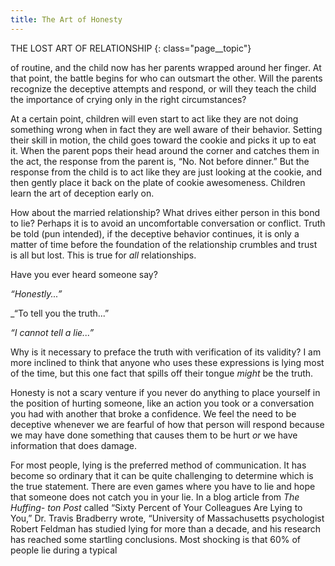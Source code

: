 ```yaml
---
title: The Art of Honesty
---
```

THE LOST ART OF RELATIONSHIP
{: class="page__topic"}

of routine, and the child now has her parents wrapped around her finger. At
that point, the battle begins for who can outsmart the other. Will the parents
recognize the deceptive attempts and respond, or will they teach the child the
importance of crying only in the right circumstances?

At a certain point, children will even start to act like they are not doing
something wrong when in fact they are well aware of their behavior. Setting
their skill in motion, the child goes toward the cookie and picks it up to eat it.
When the parent pops their head around the corner and catches them in the act,
the response from the parent is, “No. Not before dinner.” But the response from
the child is to act like they are just looking at the cookie, and then gently place
it back on the plate of cookie awesomeness. Children learn the art of deception
early on.

How about the married relationship? What drives either person in this
bond to lie? Perhaps it is to avoid an uncomfortable conversation or conflict.
Truth be told (pun intended), if the deceptive behavior continues, it is only a
matter of time before the foundation of the relationship crumbles and trust is all
but lost. This is true for _all_ relationships.

Have you ever heard someone say?

_“Honestly...”_

_“To tell you the truth...”

_“I cannot tell a lie...”_

Why is it necessary to preface the truth with verification of its validity? I am
more inclined to think that anyone who uses these expressions is lying most of
the time, but this one fact that spills off their tongue _might_ be the truth.

Honesty is not a scary venture if you never do anything to place yourself
in the position of hurting someone, like an action you took or a conversation
you had with another that broke a confidence. We feel the need to be deceptive
whenever we are fearful of how that person will respond because we may have
done something that causes them to be hurt _or_ we have information that does
damage.

For most people, lying is the preferred method of communication. It has
become so ordinary that it can be quite challenging to determine which is the
true statement. There are even games where you have to lie and hope that
someone does not catch you in your lie. In a blog article from _The Huffing-
ton Post_ called “Sixty Percent of Your Colleagues Are Lying to You,” Dr. Travis
Bradberry wrote, “University of Massachusetts psychologist Robert Feldman
has studied lying for more than a decade, and his research has reached some
startling conclusions. Most shocking is that 60% of people lie during a typical